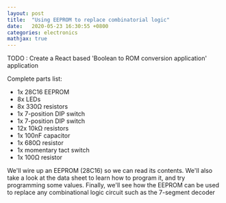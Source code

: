 ```yaml
---
layout: post
title:  "Using EEPROM to replace combinatorial logic"
date:   2020-05-23 16:30:55 +0800
categories: electronics
mathjax: true
---
```


TODO : Create a React based 'Boolean to ROM conversion application' application

Complete parts list:
- 1x 28C16 EEPROM
- 8x LEDs
- 8x 330Ω resistors
- 1x 7-position DIP switch
- 1x 7-position DIP switch
- 12x 10kΩ resistors
- 1x 100nF capacitor
- 1x 680Ω resistor
- 1x momentary tact switch
- 1x 100Ω resistor

We'll wire up an EEPROM (28C16) so we can read its contents. We'll also take a look at the data sheet to learn how to program it, and try programming some values. Finally, we'll see how the EEPROM can be used to replace any combinational logic circuit such as the 7-segment decoder 